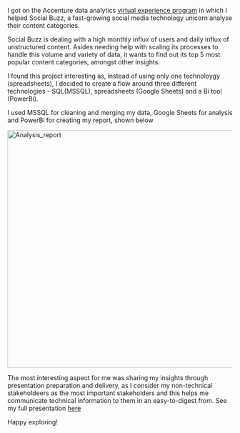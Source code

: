 I got on the Accenture data analytics [virtual experience program](https://www.theforage.com/fast-track/data-analytics-virtual-experience/overview?ref=BoPbiqx5GRLbyYXPu) in which I helped Social Buzz, a fast-growing social media technology unicorn analyse their content categories.

Social Buzz is dealing with a high monthly influx of users and daily influx of unstructured content. Asides needing help with scaling its processes to handle this volume and variety of data, it wants to find out its top 5 most popular content categories, amongst other insights.

I found this project interesting as, instead of using only one technoloygy (spreadsheets), I decided to create a flow around three different technologies - SQL(MSSQL), spreadsheets (Google Sheets) and a Bi tool (PowerBi).

I used MSSQL for cleaning and merging my data, Google Sheets for analysis and PowerBi for creating my report, shown below

<img width="532" alt="Analysis_report" src="https://user-images.githubusercontent.com/86304211/210614087-91344a98-a20b-4a16-b4e9-4a7a3c53f3d0.PNG">


The most interesting aspect for me was sharing my insights through presentation preparation and delivery, as I consider my non-technical stakeholdeers as the most important stakeholders and this helps me communicate technical information to them in an easy-to-digest from. See my full presentation [here](https://docs.google.com/presentation/d/1RoJQ2Eo_xkoKWXtYn78tbdrWCVWRrLJWjXf5cDYnUmE/edit?usp=sharing)

Happy exploring!




